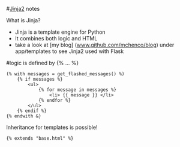 #[Jinja2](http://jinja.pocoo.org/) notes

What is Jinja?
* Jinja is a template engine for Python
* It combines both logic and HTML
* take a look at [my blog] (www.github.com/mchenco/blog) under app/templates to see Jinja2 used with Flask

#logic is defined by {% ... %}
```
(% with messages = get_flashed_messages() %)
    {% if messages %}
        <ul>
            {% for message in messages %}
                <li> {{ message }} </li>
            {% endfor %}
        </ul>
    {% endif %}
{% endwith &}
```
Inheritance for templates is possible!
```
{% extends "base.html" %}
```
